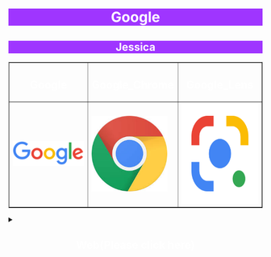 <!DOCTYPE html>
<html>
	<head>
		<title>Google</title>
		<link rel="shortcut icon" href="favicon.ico" type="image/x-icon"/>
		<meta name="keywords" content="Google">
		<meta name="author" content="Jessica">
		<meta name="distribution" content="Taiwan">
		<meta charset="UTF-8">
		<link rel="stylesheet" type="text/css" href="css.css">
	</head>
	<body>
		<div id=div>
			<h1 style="color:white;background-color:#9F35FF;" align="center">Google</h1>
			<h2 style="color:white;background-color:#9F35FF;" align="center">Jessica</h2>
			<table border="1" align="center">
				<tr>
					<td><h2 align="center" style="color:white">Google</h2></td>
					<td><h2 align="center" style="color:white">Google_Chrome</h2></td>
					<td><h2 align="center" style="color:white">Google_Lens</h2></td>
				</tr>
				<tr>
					<td><img src="google.png"></td>
					<td><img src="Google_Chrome.jpg" style="height:150px; width:150px"></td>
					<td><img src="Google_Lens.png" style="height:200px; width:200px"></td>
				</tr>
			</table>
			<details>
				<summary><h2 align="center" style="color:white">Web(Please click here)</h2></summary>
				<ul style="list-style-type:circle;">
					<li><a href="https://www.google.com.tw/"><h2 align="center" style="color:white">Google-TW</h2></a></li>
					<li><a href="https://zh.wikipedia.org/wiki/Google"><h2 align="center" style="color:white">Google-Wikipedia</h2></a></li>
				</ul>
			</details>
			<link rel="stylesheet" type="text/css" href="robots.txt">
		</div>
	</body>
</html>
